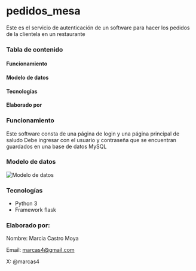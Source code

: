 # pedidos_mesa
Este es el servicio de autenticación de un software para hacer los pedidos de la clientela en un restaurante


### Tabla de contenido

#### Funcionamiento
#### Modelo de datos
#### Tecnologías
#### Elaborado por


### Funcionamiento

Este software consta de una página de login y una página principal de saludo
Debe ingresar con el usuario y contraseña que se encuentran guardados en una base de datos MySQL


### Modelo de datos

![Modelo de datos](images/modeloDatos.png?raw=true)

### Tecnologías

- Python 3
- Framework flask


### Elaborado por:

Nombre: Marcia Castro Moya

Email: marcas4@gmail.com

X: @marcas4


